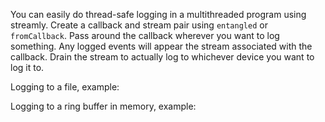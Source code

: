You can easily do thread-safe logging in a multithreaded program
using streamly. Create a callback and stream pair using `entangled`
or `fromCallback`. Pass around the callback wherever you want to log
something. Any logged events will appear the stream associated with the
callback. Drain the stream to actually log to whichever device you want
to log it to.

Logging to a file, example:

Logging to a ring buffer in memory, example:
